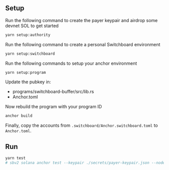 ## Setup

Run the following command to create the payer keypair and airdrop some devnet
SOL to get started

```bash
yarn setup:authority
```

Run the following command to create a personal Switchboard environment

```bash
yarn setup:switchboard
```

Run the following commands to setup your anchor environment

```bash
yarn setup:program
```

Update the pubkey in:

- programs/switchboard-buffer/src/lib.rs
- Anchor.toml

Now rebuild the program with your program ID

```bash
anchor build
```

Finally, copy the accounts from `.switchboard/Anchor.switchboard.toml` to
`Anchor.toml`.

## Run

```bash
yarn test
# sbv2 solana anchor test --keypair ./secrets/payer-keypair.json --nodeImage dev-v2-09-19-22
```

<!-- ## Problem

Eventually the crank or the relaybuffer will stop working

![](./screenshot.png)

### How to run

Run `solana-test-validator`

Run `anchor run switch`

Then comment out lines 25 - 29 in `/runOracle.ts`

Stop solana-test-validator

Run `.switchboard/start-local-validator.sh`

Run `anchor run switch` again

Copy oracle public key from terminal output

```
agg EtdenVDgsVxfWMDm6Y3Dwc8L3p8C3FpSgXjh5cvjizno oracle 3XQvDJ5wM9JPhELKu8PcvdFxPT19uo8m9rMtwzdjz1cc 3rGrMUKPVp8NzxC7pwxcj4hR3aHmCyKuFFVngH23UYTJ
```

Change line 14 in `.switchboard/docker-compose.switchboard.yml` to
` - ORACLE_KEY=${O}`

Replace `dev-v2-07-18-22` in `.switchboard/docker-compose.switchboard.yml` with
`dev-v2-09-19-22`

Run `O=<oracle public key> .switchboard/start-oracle.sh`

Run `anchor run server`

Run `anchor test --skip-local-validator`

Run `solana account target/deploy/switchboard_buffer-keypair.json` and copy
public key

```
Public Key: 9PcDy77KoSA9bNNuq7jQMczSmJg8rPFyAT9Ctt2APu3Y
Balance: 0.00114144 SOL
Owner: BPFLoaderUpgradeab1e11111111111111111111111
Executable: true
Rent Epoch: 0
Length: 36 (0x24) bytes
0000:   02 00 00 00  38 7e 2a 0b  0e 99 31 f7  dc 18 3d c1   ....8~*...1...=.
0010:   67 f1 7e c9  fd 19 b8 96  fb c2 bd 42  11 d3 55 6a   g.~........B..Uj
0020:   e9 6d 24 83
```

Update line 32 in `programs/switchboard-buffer/src/lib.rs` and line 6 in
`Anchor.toml` with public key from previous step

Run `anchor test --skip-local-validator` finally -->
